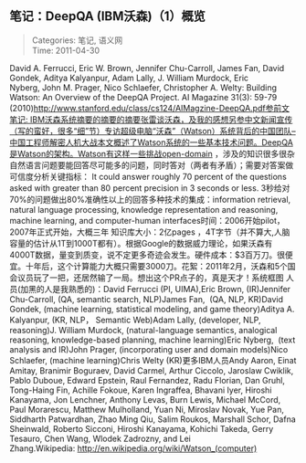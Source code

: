 笔记：DeepQA (IBM沃森)（1）概览
---
    
> Categories: 笔记, 语义网  
> Time: 2011-04-30
    
David A. Ferrucci, Eric W. Brown, Jennifer Chu-Carroll, James Fan, David Gondek, Aditya Kalyanpur, Adam Lally, J. William Murdock, Eric Nyberg, John M. Prager, Nico Schlaefer, Christopher A. Welty: Building Watson: An Overview of the DeepQA Project. AI Magazine 31(3): 59-79 (2010)http://www.stanford.edu/class/cs124/AIMagzine-DeepQA.pdf参前文笔记: IBM沃森系统摘要的摘要的摘要张雷谈沃森，及我的感想另参中文新闻宣传（写的蛮好，很多“细”节）专访超级电脑“沃森”（Watson）系统背后的中国团队–中国工程师解密人机大战本文概述了Watson系统的一些基本技术问题。DeepQA是Watson的架构。Watson有这样一些挑战open-domain ，涉及的知识很多很杂自然语言问题要能回答尽可能多的问题，同时答对（两者有矛盾）；需要对答案做可信度分析关键指标： It could answer roughly 70 percent of the questions asked with greater than 80 percent precision in 3 seconds or less. 3秒给对70%的问题做出80%准确性以上的回答多种技术的集成：information retrieval, natural language processing, knowledge representation and reasoning, machine learning, and computer-human interfaces时间：2006开始pilot，2007年正式开始，大概三年     知识库大小：2亿pages ，4T字节（并不算大,人脑容量的估计从1T到1000T都有）。根据Google的数据威力理论，如果沃森有4000T数据，量变到质变，说不定更多奇迹会发生。硬件成本：$3百万刀。很便宜。十年后，这个计算能力大概只需要3000刀。花絮：2011年2月，沃森和5个国会议员玩了一把，还居然输了一局。想出这个PR点子的，真是天才！系统框图 人员(加黑的人是我熟悉的)：David Ferrucci (PI, UIMA),Eric Brown, (IR)Jennifer Chu-Carroll, (QA, semantic search, NLP)James Fan,  (QA, NLP, KR)David Gondek, (machine learning, statistical modeling, and game theory)Aditya A. Kalyanpur, (KR, NLP， Semantic Web)Adam Lally, (developer, NLP, reasoning)J. William Murdock, (natural-language semantics, analogical reasoning, knowledge-based planning, machine learning)Eric Nyberg,  (text analysis and IR)John Prager, (incorporating user and domain models)Nico Schlaefer, (machine learning)Chris Welty (KR)更多IBM人员Andy Aaron, Einat Amitay, Branimir Boguraev, David Carmel, Arthur Ciccolo, Jaroslaw Cwiklik, Pablo Duboue, Edward Epstein, Raul Fernandez, Radu Florian, Dan Gruhl, Tong-Haing Fin, Achille Fokoue, Karen Ingraffea, Bhavani Iyer, Hiroshi Kanayama, Jon Lenchner, Anthony Levas, Burn Lewis, Michael McCord, Paul Morarescu, Matthew Mulholland, Yuan Ni, Miroslav Novak, Yue Pan, Siddharth Patwardhan, Zhao Ming Qiu, Salim Roukos, Marshall Schor, Dafna Sheinwald, Roberto Sicconi, Hiroshi Kanayama, Kohichi Takeda, Gerry Tesauro, Chen Wang, Wlodek Zadrozny, and Lei Zhang.Wikipedia: http://en.wikipedia.org/wiki/Watson_(computer)     
    